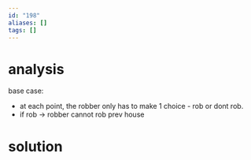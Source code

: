 ```yaml
---
id: "198"
aliases: []
tags: []
---
```


# analysis

base case:

- at each point, the robber only has to make 1 choice - rob or dont rob.
- if rob -> robber cannot rob prev house

# solution
